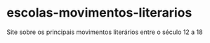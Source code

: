 # escolas-movimentos-literarios
Site sobre os principais movimentos literários entre o século 12 a 18
